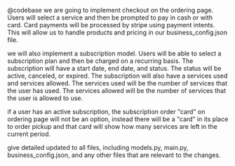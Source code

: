 @codebase we are going to implement checkout on the ordering page. Users will select a service and then be prompted to pay in cash or with card. Card payments will be processed by stripe using payment intents. This will allow us to handle products and pricing in our business_config.json file.

we will also implement a subscription model. Users will be able to select a subscription plan and then be charged on a recurring basis. The subscription will have a start date, end date, and status. The status will be active, canceled, or expired. The subscription will also have a services used and services allowed. The services used will be the number of services that the user has used. The services allowed will be the number of services that the user is allowed to use.

if a user has an active subscription, the subscription order "card" on ordering page will not be an option, instead there will be a "card" in its place to order pickup and that card will show how many services are left in the current period.

give detailed updated to all files, including models.py, main.py, business_config.json, and any other files that are relevant to the changes.
